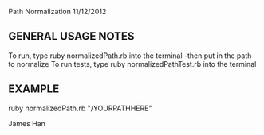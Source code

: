 Path Normalization 11/12/2012

GENERAL USAGE NOTES
-----------------------
To run, type ruby normalizedPath.rb into the terminal
  -then put in the path to normalize
To run tests, type ruby normalizedPathTest.rb into the terminal

EXAMPLE
---------------
ruby normalizedPath.rb "/YOURPATHHERE"

James Han